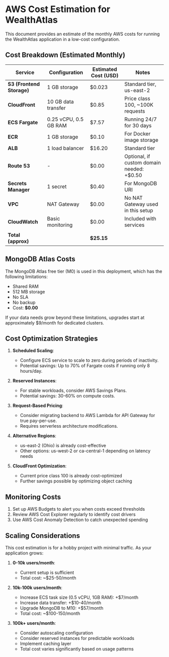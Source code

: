 # AWS Cost Estimation for WealthAtlas

This document provides an estimate of the monthly AWS costs for running the WealthAtlas application in a low-cost configuration.

## Cost Breakdown (Estimated Monthly)

| Service | Configuration | Estimated Cost (USD) | Notes |
|---------|--------------|-----------------|-------|
| **S3 (Frontend Storage)** | 1 GB storage | $0.023 | Standard tier, us-east-2 |
| **CloudFront** | 10 GB data transfer | $0.85 | Price class 100, ~100K requests |
| **ECS Fargate** | 0.25 vCPU, 0.5 GB RAM | $7.57 | Running 24/7 for 30 days |
| **ECR** | 1 GB storage | $0.10 | For Docker image storage |
| **ALB** | 1 load balancer | $16.20 | Standard tier |
| **Route 53** | - | $0.00 | Optional, if custom domain needed: +$0.50 |
| **Secrets Manager** | 1 secret | $0.40 | For MongoDB URI |
| **VPC** | NAT Gateway | $0.00 | No NAT Gateway used in this setup |
| **CloudWatch** | Basic monitoring | $0.00 | Included with services |
| | | |
| **Total (approx)** | | **$25.15** | |

## MongoDB Atlas Costs

The MongoDB Atlas free tier (M0) is used in this deployment, which has the following limitations:
- Shared RAM
- 512 MB storage
- No SLA
- No backup
- Cost: **$0.00**

If your data needs grow beyond these limitations, upgrades start at approximately $9/month for dedicated clusters.

## Cost Optimization Strategies

1. **Scheduled Scaling**:
   - Configure ECS service to scale to zero during periods of inactivity.
   - Potential savings: Up to 70% of Fargate costs if running only 8 hours/day.

2. **Reserved Instances**:
   - For stable workloads, consider AWS Savings Plans.
   - Potential savings: 30-60% on compute costs.

3. **Request-Based Pricing**:
   - Consider migrating backend to AWS Lambda for API Gateway for true pay-per-use.
   - Requires serverless architecture modifications.

4. **Alternative Regions**:
   - us-east-2 (Ohio) is already cost-effective
   - Other options: us-west-2 or ca-central-1 depending on latency needs

5. **CloudFront Optimization**:
   - Current price class 100 is already cost-optimized
   - Further savings possible by optimizing object caching

## Monitoring Costs

1. Set up AWS Budgets to alert you when costs exceed thresholds
2. Review AWS Cost Explorer regularly to identify cost drivers
3. Use AWS Cost Anomaly Detection to catch unexpected spending

## Scaling Considerations

This cost estimation is for a hobby project with minimal traffic. As your application grows:

1. **0-10k users/month**:
   - Current setup is sufficient
   - Total cost: ~$25-50/month

2. **10k-100k users/month**:
   - Increase ECS task size (0.5 vCPU, 1GB RAM): +$7/month
   - Increase data transfer: +$10-40/month 
   - Upgrade MongoDB to M10: +$57/month
   - Total cost: ~$100-150/month

3. **100k+ users/month**:
   - Consider autoscaling configuration
   - Consider reserved instances for predictable workloads
   - Implement caching layer
   - Total cost varies significantly based on usage patterns
